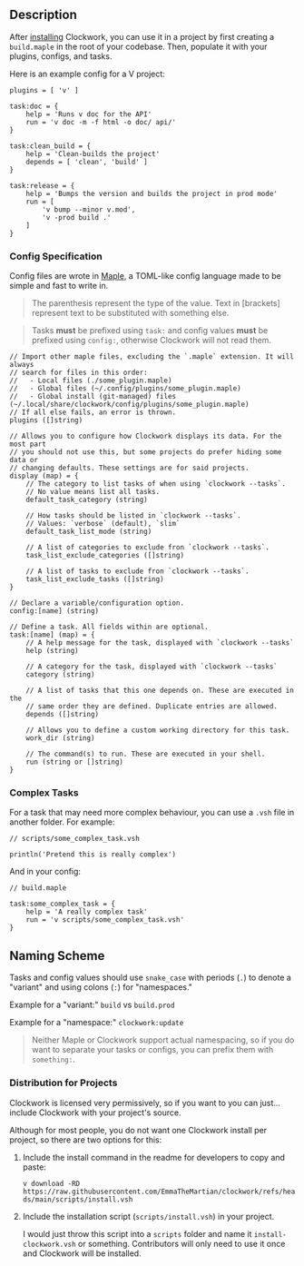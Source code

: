 ## Description

After [installing](https://github.com/EmmaTheMartian/clockwork#Installation)
Clockwork, you can use it in a project by first creating a `build.maple` in the
root of your codebase. Then, populate it with your plugins, configs, and tasks.

Here is an example config for a V project:

```maple
plugins = [ 'v' ]

task:doc = {
	help = 'Runs v doc for the API'
	run = 'v doc -m -f html -o doc/ api/'
}

task:clean_build = {
	help = 'Clean-builds the project'
	depends = [ 'clean', 'build' ]
}

task:release = {
	help = 'Bumps the version and builds the project in prod mode'
	run = [
		'v bump --minor v.mod',
		'v -prod build .'
	]
}
```

### Config Specification

Config files are wrote in [Maple](https://github.com/emmathemartian/maple), a
TOML-like config language made to be simple and fast to write in.

> The parenthesis represent the type of the value. Text in \[brackets\]
> represent text to be substituted with something else.

> Tasks **must** be prefixed using `task:` and config values **must** be
> prefixed using `config:`, otherwise Clockwork will not read them.

```maple
// Import other maple files, excluding the `.maple` extension. It will always
// search for files in this order:
//   - Local files (./some_plugin.maple)
//   - Global files (~/.config/plugins/some_plugin.maple)
//   - Global install (git-managed) files (~/.local/share/clockwork/config/plugins/some_plugin.maple)
// If all else fails, an error is thrown.
plugins ([]string)

// Allows you to configure how Clockwork displays its data. For the most part
// you should not use this, but some projects do prefer hiding some data or
// changing defaults. These settings are for said projects.
display (map) = {
	// The category to list tasks of when using `clockwork --tasks`.
	// No value means list all tasks.
	default_task_category (string)

	// How tasks should be listed in `clockwork --tasks`.
	// Values: `verbose` (default), `slim`
	default_task_list_mode (string)

	// A list of categories to exclude fron `clockwork --tasks`.
	task_list_exclude_categories ([]string)

	// A list of tasks to exclude fron `clockwork --tasks`.
	task_list_exclude_tasks ([]string)
}

// Declare a variable/configuration option.
config:[name] (string)

// Define a task. All fields within are optional.
task:[name] (map) = {
	// A help message for the task, displayed with `clockwork --tasks`
	help (string)

	// A category for the task, displayed with `clockwork --tasks`
	category (string)

	// A list of tasks that this one depends on. These are executed in the
	// same order they are defined. Duplicate entries are allowed.
	depends ([]string)

	// Allows you to define a custom working directory for this task.
	work_dir (string)

	// The command(s) to run. These are executed in your shell.
	run (string or []string)
}
```

### Complex Tasks

For a task that may need more complex behaviour, you can use a `.vsh` file in
another folder. For example:

```vsh
// scripts/some_complex_task.vsh

println('Pretend this is really complex')
```

And in your config:

```maple
// build.maple

task:some_complex_task = {
	help = 'A really complex task'
	run = 'v scripts/some_complex_task.vsh'
}
```

## Naming Scheme

Tasks and config values should use `snake_case` with periods (`.`) to denote a
"variant" and using colons (`:`) for "namespaces."

Example for a "variant:" `build` vs `build.prod`

Example for a "namespace:" `clockwork:update`

> Neither Maple or Clockwork support actual namespacing, so if you do want to
> separate your tasks or configs, you can prefix them with `something:`.

### Distribution for Projects

Clockwork is licensed very permissively, so if you want to you can just...
include Clockwork with your project's source.

Although for most people, you do not want one Clockwork install per project, so
there are two options for this:

1. Include the install command in the readme for developers to copy and paste:

	`v download -RD https://raw.githubusercontent.com/EmmaTheMartian/clockwork/refs/heads/main/scripts/install.vsh`

2. Include the installation script (`scripts/install.vsh`) in your project.

	I would just throw this script into a `scripts` folder and name it
	`install-clockwork.vsh` or something. Contributors will only need to use
	it once and Clockwork will be installed.
